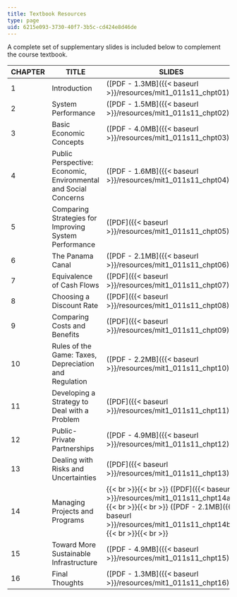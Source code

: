 ```yaml
---
title: Textbook Resources
type: page
uid: 6215e093-3730-40f7-3b5c-cd424e8d46de
---
```


A complete set of supplementary slides is included below to complement the course textbook.

| CHAPTER | TITLE | SLIDES |
| --- | --- | --- |
| 1 | Introduction | ([PDF - 1.3MB]({{< baseurl >}}/resources/mit1_011s11_chpt01)) |
| 2 | System Performance | ([PDF - 1.5MB]({{< baseurl >}}/resources/mit1_011s11_chpt02)) |
| 3 | Basic Economic Concepts | ([PDF - 4.0MB]({{< baseurl >}}/resources/mit1_011s11_chpt03)) |
| 4 | Public Perspective: Economic, Environmental and Social Concerns | ([PDF - 1.6MB]({{< baseurl >}}/resources/mit1_011s11_chpt04)) |
| 5 | Comparing Strategies for Improving System Performance | ([PDF]({{< baseurl >}}/resources/mit1_011s11_chpt05)) |
| 6 | The Panama Canal | ([PDF - 2.1MB]({{< baseurl >}}/resources/mit1_011s11_chpt06)) |
| 7 | Equivalence of Cash Flows | ([PDF]({{< baseurl >}}/resources/mit1_011s11_chpt07)) |
| 8 | Choosing a Discount Rate | ([PDF]({{< baseurl >}}/resources/mit1_011s11_chpt08)) |
| 9 | Comparing Costs and Benefits | ([PDF]({{< baseurl >}}/resources/mit1_011s11_chpt09)) |
| 10 | Rules of the Game: Taxes, Depreciation and Regulation | ([PDF - 2.2MB]({{< baseurl >}}/resources/mit1_011s11_chpt10)) |
| 11 | Developing a Strategy to Deal with a Problem | ([PDF]({{< baseurl >}}/resources/mit1_011s11_chpt11)) |
| 12 | Public-Private Partnerships | ([PDF - 4.9MB]({{< baseurl >}}/resources/mit1_011s11_chpt12)) |
| 13 | Dealing with Risks and Uncertainties | ([PDF]({{< baseurl >}}/resources/mit1_011s11_chpt13)) |
| 14 | Managing Projects and Programs |  {{< br >}}{{< br >}} ([PDF]({{< baseurl >}}/resources/mit1_011s11_chpt14a)) {{< br >}}{{< br >}} ([PDF - 2.1MB]({{< baseurl >}}/resources/mit1_011s11_chpt14b)) {{< br >}}{{< br >}}  |
| 15 | Toward More Sustainable Infrastructure | ([PDF - 4.9MB]({{< baseurl >}}/resources/mit1_011s11_chpt15)) |
| 16 | Final Thoughts | ([PDF - 1.3MB]({{< baseurl >}}/resources/mit1_011s11_chpt16))